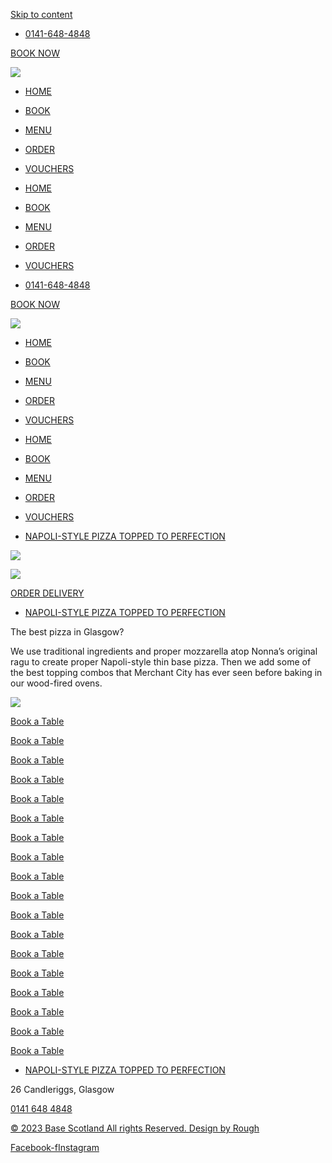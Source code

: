 [Skip to content](https://nonnasaid.com/#content)

- [0141-648-4848](tel:+441416484848)

[BOOK NOW](http://nonnasaid.com/book/)

[![](https://nonnasaid.com/wp-content/uploads/2023/09/Cream-Nonna@3x.png)](https://nonnasaid.com/)

- [HOME](https://nonnasaid.com/)
- [BOOK](https://nonnasaid.com/book/)
- [MENU](https://nonnasaid.com/menu/)
- [ORDER](https://nonnasaid.com/order/)
- [VOUCHERS](https://nonna-said.vouchercart.com/app/)

- [HOME](https://nonnasaid.com/)
- [BOOK](https://nonnasaid.com/book/)
- [MENU](https://nonnasaid.com/menu/)
- [ORDER](https://nonnasaid.com/order/)
- [VOUCHERS](https://nonna-said.vouchercart.com/app/)

- [0141-648-4848](tel:+441416484848)

[BOOK NOW](http://nonnasaid.com/book/)

[![](https://nonnasaid.com/wp-content/uploads/2023/09/Cream-Nonna@3x.png)](https://nonnasaid.com/)

- [HOME](https://nonnasaid.com/)
- [BOOK](https://nonnasaid.com/book/)
- [MENU](https://nonnasaid.com/menu/)
- [ORDER](https://nonnasaid.com/order/)
- [VOUCHERS](https://nonna-said.vouchercart.com/app/)

- [HOME](https://nonnasaid.com/)
- [BOOK](https://nonnasaid.com/book/)
- [MENU](https://nonnasaid.com/menu/)
- [ORDER](https://nonnasaid.com/order/)
- [VOUCHERS](https://nonna-said.vouchercart.com/app/)

- [NAPOLI-STYLE PIZZA TOPPED TO PERFECTION](https://nonnasaid.com/)

![](https://nonnasaid.com/wp-content/uploads/2023/09/BN-5.png)

![](https://nonnasaid.com/wp-content/uploads/2023/09/BN-6.png)

[ORDER DELIVERY](http://officer2.sg-host.com/order/)

- [NAPOLI-STYLE PIZZA TOPPED TO PERFECTION](https://nonnasaid.com/)

The best pizza in Glasgow?

We use traditional ingredients and proper mozzarella atop Nonna’s original ragu to create proper Napoli-style thin base pizza. Then we add some of the best topping combos that Merchant City has ever seen before baking in our wood-fired ovens.

![](https://nonnasaid.com/wp-content/uploads/2023/09/BN-1.png)

[Book a Table](http://officer2.sg-host.com/book/)

[Book a Table](http://officer2.sg-host.com/book/)

[Book a Table](http://officer2.sg-host.com/book/)

[Book a Table](http://officer2.sg-host.com/book/)

[Book a Table](http://officer2.sg-host.com/book/)

[Book a Table](http://officer2.sg-host.com/book/)

[Book a Table](http://officer2.sg-host.com/book/)

[Book a Table](http://officer2.sg-host.com/book/)

[Book a Table](http://officer2.sg-host.com/book/)

[Book a Table](http://officer2.sg-host.com/book/)

[Book a Table](http://officer2.sg-host.com/book/)

[Book a Table](http://officer2.sg-host.com/book/)

[Book a Table](http://officer2.sg-host.com/book/)

[Book a Table](http://officer2.sg-host.com/book/)

[Book a Table](http://officer2.sg-host.com/book/)

[Book a Table](http://officer2.sg-host.com/book/)

[Book a Table](http://officer2.sg-host.com/book/)

[Book a Table](http://officer2.sg-host.com/book/)

- [NAPOLI-STYLE PIZZA TOPPED TO PERFECTION](https://nonnasaid.com/)

26 Candleriggs, Glasgow

[0141 648 4848](tel:+441416484848)

[© 2023 Base Scotland All rights Reserved. Design by Rough](https://www.rough.ink/)

[Facebook-f](https://www.facebook.com/NonnaSaidPizza/)[Instagram](https://www.instagram.com/NonnaSaidPizza/)